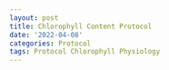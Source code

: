 ```yaml
---
layout: post
title: Chlorophyll Content Protocol
date: '2022-04-08'
categories: Protocol
tags: Protocol Chlorophyll Physiology
---
```

